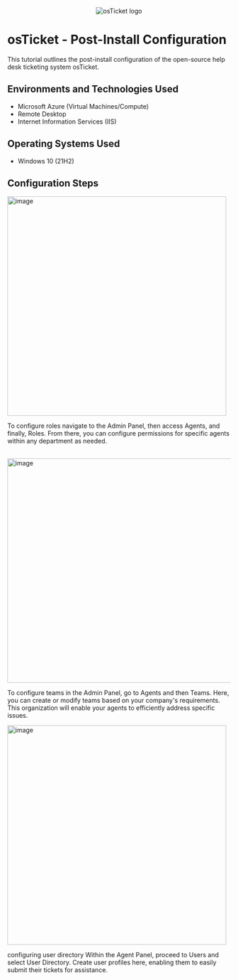 <p align="center">
<img src="https://i.imgur.com/Clzj7Xs.png" alt="osTicket logo"/>
</p>

<h1>osTicket - Post-Install Configuration</h1>
This tutorial outlines the post-install configuration of the open-source help desk ticketing system osTicket.<br />




<h2>Environments and Technologies Used</h2>

- Microsoft Azure (Virtual Machines/Compute)
- Remote Desktop
- Internet Information Services (IIS)

<h2>Operating Systems Used </h2>

- Windows 10</b> (21H2)



<h2>Configuration Steps</h2>

<p>
<img width="494" alt="image" src="https://github.com/HumbertoP1323/post-install-config/assets/140670261/af3f0c7f-4d6d-497c-8320-70db37a79b38">

</p>
<p>
To configure roles navigate to the Admin Panel, then access Agents, and finally, Roles. From there, you can configure permissions for specific agents within any department as needed.
</p>
<br />

<img width="505" alt="image" src="https://github.com/HumbertoP1323/post-install-config/assets/140670261/fe252836-05c9-4127-8b85-4824237fe3c3">


</p>
<p>
To configure teams in the Admin Panel, go to Agents and then Teams. Here, you can create or modify teams based on your company's requirements. This organization will enable your agents to efficiently address specific issues.
<br />



<p>
<img width="494" alt="image" src="https://github.com/HumbertoP1323/post-install-config/assets/140670261/8df52fce-b6a7-4096-afc5-b0d65b8a93e0">

</p>
<p>


configuring user directory Within the Agent Panel, proceed to Users and select User Directory. Create user profiles here, enabling them to easily submit their tickets for assistance.
</p>
<br />
